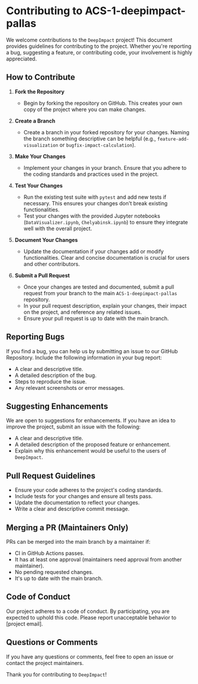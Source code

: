 # Contributing to ACS-1-deepimpact-pallas

We welcome contributions to the `DeepImpact` project! This document provides guidelines for contributing to the project. Whether you're reporting a bug, suggesting a feature, or contributing code, your involvement is highly appreciated.

## How to Contribute

1. **Fork the Repository**
   - Begin by forking the repository on GitHub. This creates your own copy of the project where you can make changes.

2. **Create a Branch**
   - Create a branch in your forked repository for your changes. Naming the branch something descriptive can be helpful (e.g., `feature-add-visualization` or `bugfix-impact-calculation`).

3. **Make Your Changes**
   - Implement your changes in your branch. Ensure that you adhere to the coding standards and practices used in the project.

4. **Test Your Changes**
   - Run the existing test suite with `pytest` and add new tests if necessary. This ensures your changes don't break existing functionalities.
   - Test your changes with the provided Jupyter notebooks (`DataVisualizer.ipynb`, `Chelyabinsk.ipynb`) to ensure they integrate well with the overall project.

5. **Document Your Changes**
   - Update the documentation if your changes add or modify functionalities. Clear and concise documentation is crucial for users and other contributors.

6. **Submit a Pull Request**
   - Once your changes are tested and documented, submit a pull request from your branch to the main `ACS-1-deepimpact-pallas` repository.
   - In your pull request description, explain your changes, their impact on the project, and reference any related issues.
   - Ensure your pull request is up to date with the main branch.

## Reporting Bugs

If you find a bug, you can help us by submitting an issue to our GitHub Repository. Include the following information in your bug report:

- A clear and descriptive title.
- A detailed description of the bug.
- Steps to reproduce the issue.
- Any relevant screenshots or error messages.

## Suggesting Enhancements

We are open to suggestions for enhancements. If you have an idea to improve the project, submit an issue with the following:

- A clear and descriptive title.
- A detailed description of the proposed feature or enhancement.
- Explain why this enhancement would be useful to the users of `DeepImpact`.

## Pull Request Guidelines

- Ensure your code adheres to the project's coding standards.
- Include tests for your changes and ensure all tests pass.
- Update the documentation to reflect your changes.
- Write a clear and descriptive commit message.

## Merging a PR (Maintainers Only)

PRs can be merged into the main branch by a maintainer if:

- CI in GitHub Actions passes.
- It has at least one approval (maintainers need approval from another maintainer).
- No pending requested changes.
- It's up to date with the main branch.

## Code of Conduct

 Our project adheres to a code of conduct. By participating, you are expected to uphold this code. Please report unacceptable behavior to [project email].

## Questions or Comments

 If you have any questions or comments, feel free to open an issue or contact the project maintainers. 

Thank you for contributing to `DeepImpact`!
